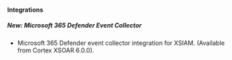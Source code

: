 
#### Integrations
##### New: **Microsoft 365 Defender Event Collector**
- Microsoft 365 Defender event collector integration for XSIAM. (Available from Cortex XSOAR 6.0.0).
